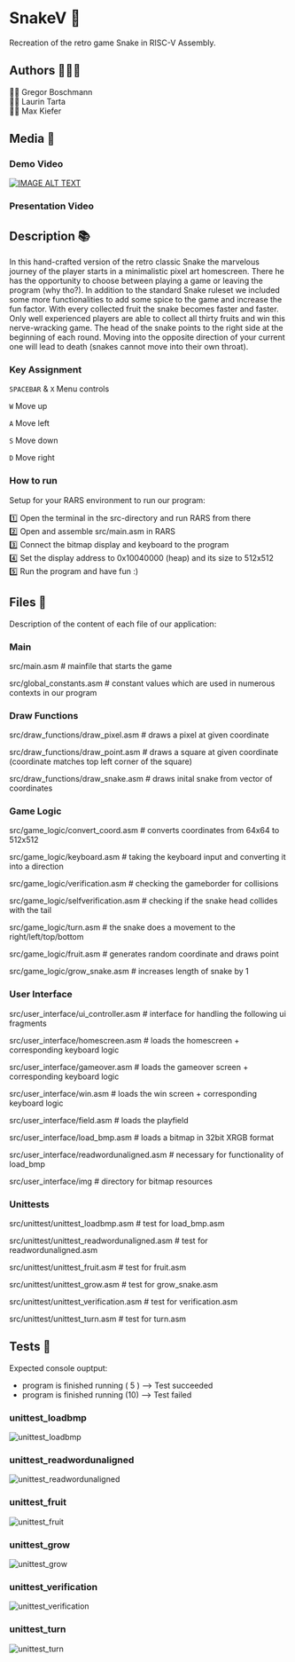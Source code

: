 # SnakeV :snake:	

Recreation of the retro game Snake in RISC-V Assembly.

## Authors :family_man_man_boy:	

:man_scientist: Gregor Boschmann  
:man_technologist: Laurin Tarta  
:man_artist: Max Kiefer

## Media :movie_camera:	

### Demo Video

[![IMAGE ALT TEXT](http://img.youtube.com/vi/lU9VKJT4uNE/0.jpg)](https://www.youtube.com/watch?v=lU9VKJT4uNE "SnakeV Demo")

### Presentation Video

## Description :books:	

In this hand-crafted version of the retro classic Snake the marvelous journey of the player starts in a minimalistic pixel art homescreen. There he has the opportunity to choose between playing a game or leaving the program (why tho?). In addition to the standard Snake ruleset we included some more functionalities to add some spice to the game and increase the fun factor. With every collected fruit the snake becomes faster and faster. Only well experienced players are able to collect all thirty fruits and win this nerve-wracking game. The head of the snake points to the right side at the beginning of each round. Moving into the opposite direction of your current one will lead to death (snakes cannot move into their own throat).  

### Key Assignment

`SPACEBAR` & `X` Menu controls  
  
`W` Move up  
  
`A` Move left  
  
`S` Move down  
  
`D` Move right  

### How to run

Setup for your RARS environment to run our program:

:one:	Open the terminal in the src-directory and run RARS from there  
:two:	Open and assemble src/main.asm in RARS  
:three:	Connect the bitmap display and keyboard to the program  
:four:	Set the display address to 0x10040000 (heap) and its size to 512x512  
:five:	Run the program and have fun :)

## Files 	:file_folder:	

Description of the content of each file of our application:

### Main

src/main.asm # mainfile that starts the game

src/global_constants.asm # constant values which are used in numerous contexts in our program

### Draw Functions

src/draw_functions/draw_pixel.asm # draws a pixel at given coordinate

src/draw_functions/draw_point.asm # draws a square at given coordinate (coordinate matches top left corner of the square)

src/draw_functions/draw_snake.asm # draws inital snake from vector of coordinates

### Game Logic

src/game_logic/convert_coord.asm # converts coordinates from 64x64 to 512x512

src/game_logic/keyboard.asm # taking the keyboard input and converting it into a direction

src/game_logic/verification.asm # checking the gameborder for collisions

src/game_logic/selfverification.asm  # checking if the snake head collides with the tail

src/game_logic/turn.asm # the snake does a movement to the right/left/top/bottom

src/game_logic/fruit.asm # generates random coordinate and draws point

src/game_logic/grow_snake.asm # increases length of snake by 1

### User Interface

src/user_interface/ui_controller.asm   # interface for handling the following ui fragments 

src/user_interface/homescreen.asm   # loads the homescreen + corresponding keyboard logic

src/user_interface/gameover.asm   # loads the gameover screen + corresponding keyboard logic

src/user_interface/win.asm   # loads the win screen + corresponding keyboard logic

src/user_interface/field.asm   # loads the playfield

src/user_interface/load_bmp.asm   # loads a bitmap in 32bit XRGB format

src/user_interface/readwordunaligned.asm   # necessary for functionality of load_bmp

src/user_interface/img # directory for bitmap resources

### Unittests

src/unittest/unittest_loadbmp.asm # test for load_bmp.asm

src/unittest/unittest_readwordunaligned.asm # test for readwordunaligned.asm

src/unittest/unittest_fruit.asm # test for fruit.asm

src/unittest/unittest_grow.asm # test for grow_snake.asm

src/unittest/unittest_verification.asm # test for verification.asm

src/unittest/unittest_turn.asm # test for turn.asm


## Tests :fire_extinguisher:	

Expected console ouptput:
- program is finished running ( 5 ) --> Test succeeded   
- program is finished running (10) --> Test failed

### unittest_loadbmp

![unittest_loadbmp](https://user-images.githubusercontent.com/81292206/140516270-c372702c-664e-4f9a-837d-61d876522a5d.png)

### unittest_readwordunaligned

![unittest_readwordunaligned](https://user-images.githubusercontent.com/81292206/140516452-2dc7ab6b-2513-47cf-bff7-469f84ca6ee2.png)

### unittest_fruit

![unittest_fruit](https://user-images.githubusercontent.com/81292206/140531099-5b545999-1407-4a1f-8367-71e1a273e010.png)

### unittest_grow

![unittest_grow](https://user-images.githubusercontent.com/81292206/140531813-4f12a6c6-7fa2-400b-9aad-c7b300c88237.png)

### unittest_verification

![unittest_verification](https://user-images.githubusercontent.com/81292206/140542393-69bc8718-3bae-44bc-b5df-0873e1137b43.png)

### unittest_turn

![unittest_turn](https://user-images.githubusercontent.com/81292206/140548295-cc6ee741-3632-42c3-8ac7-998b97bdccf9.png)
